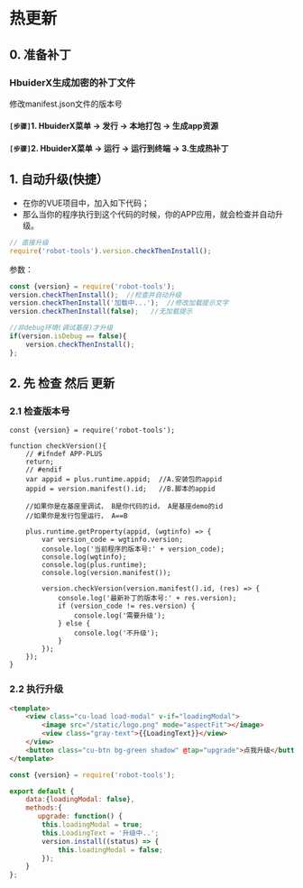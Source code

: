 # 热更新
## 0. 准备补丁
### HbuiderX生成加密的补丁文件
修改manifest.json文件的版本号

#### `[步骤]`1. HbuiderX菜单 -> 发行 -> 本地打包 -> 生成app资源
#### `[步骤]`2. HbuiderX菜单 -> 运行 -> 运行到终端 -> 3.生成热补丁


## 1. 自动升级(快捷）
* 在你的VUE项目中，加入如下代码；
* 那么当你的程序执行到这个代码的时候，你的APP应用，就会检查并自动升级。

```js
// 直接升级
require('robot-tools').version.checkThenInstall();

```

参数：

```js
const {version} = require('robot-tools');
version.checkThenInstall();  //检查并自动升级
version.checkThenInstall('加载中...');  //修改加载提示文字
version.checkThenInstall(false);   //无加载提示

//非debug环境(调试基座)才升级
if(version.isDebug == false){
	version.checkThenInstall(); 
};

```


## 2. 先 检查 然后 更新

### 2.1 检查版本号
```
const {version} = require('robot-tools');

function checkVersion(){
	// #ifndef APP-PLUS
	return;
	// #endif
	var appid = plus.runtime.appid;  //A.安装包的appid
	appid = version.manifest().id;   //B.脚本的appid

	//如果你是在基座里调试， B是你代码的id， A是基座demo的id
	//如果你是发行包里运行， A==B

	plus.runtime.getProperty(appid, (wgtinfo) => {
		var version_code = wgtinfo.version;
		console.log('当前程序的版本号:' + version_code); 
		console.log(wgtinfo); 
		console.log(plus.runtime);
		console.log(version.manifest());

		version.checkVersion(version.manifest().id, (res) => {
			console.log('最新补丁的版本号:' + res.version);
			if (version_code != res.version) {
				console.log('需要升级');
			} else {
				console.log('不升级');
			}
		});
	});
} 
```


### 2.2 执行升级

```html
<template> 
	<view class="cu-load load-modal" v-if="loadingModal"> 
		<image src="/static/logo.png" mode="aspectFit"></image>
		<view class="gray-text">{{LoadingText}}</view>
	</view>
	<button class="cu-btn bg-green shadow" @tap="upgrade">点我升级</button>
</template>
```

```js
const {version} = require('robot-tools');

export default {
	data:{loadingModal: false}, 
	methods:{
	   upgrade: function() {
		this.loadingModal = true;
		this.LoadingText = '升级中..';
		version.install((status) => {
			this.loadingModal = false;
		});
    }
};

```

